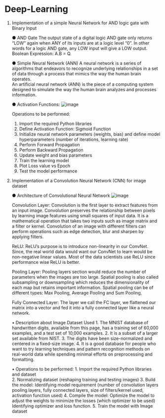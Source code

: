 # Deep-Learning

1. Implementation of a simple Neural Network for AND logic gate with Binary Input
   
    ●  AND Gate 
       The output state of a digital logic AND gate only returns “LOW” again when ANY of its inputs are at a logic level “0”. 
       In other words for a logic AND gate, any LOW input will give a LOW output. Boolean Expression: A.B = Q. 
  
  
    ● Simple Neural Network (ANN) 
      A neural network is a series of algorithms that endeavors to recognize underlying relationships in a set of data through a process that mimics the way the human brain       operates.    
      An artificial neural network (ANN) is the piece of a computing system designed to simulate the way the human brain analyzes and processes information. 
   
    ● Activation Functions:
    ![image](https://user-images.githubusercontent.com/55191928/146051765-1d2d5559-5da3-4e10-98ac-88880e07df6c.png)

  
  
    Operations to be performed: 
      1) Import the required Python libraries 
      2) Define Activation Function: Sigmoid Function 
      3) Initialize neural network parameters (weights, bias) and define model hyperparameters (number of iterations, learning rate) 
      4) Perform Forward Propagation 
      5) Perform Backward Propagation 
      6) Update weight and bias parameters 
      7) Train the learning model 
      8) Plot Loss value vs Epoch 
      9) Test the model performance


2. Implementation of a Convolution Neural Network (CNN) for image dataset

    ● Architecture of Convolutional Neural Network
    ![image](https://user-images.githubusercontent.com/55191928/146385214-c1af78b8-42ee-43a5-a25b-642feb03d784.png)

      Convolution Layer:
      Convolution is the first layer to extract features from an input image. Convolution preserves the relationship between pixels by learning image features using small    squares of input data. It is a mathematical operation that takes two inputs such as image matrix and a filter or kernel. Convolution of an image with different filters can perform operations such as edge detection, blur and sharpen by applying filters.

      ReLU:
      ReLU’s purpose is to introduce non-linearity in our ConvNet. Since, the real world data would want our ConvNet to learn would be non-negative linear values. Most of the data scientists use ReLU since performance wise ReLU is better.
      
      Pooling Layer:
      Pooling layers section would reduce the number of parameters when the images are too large. Spatial pooling is also called subsampling or downsampling which reduces the dimensionality of each map but retains important information. Spatial pooling can be of different types: Max Pooling, Average Pooling and Sum Pooling.

      Fully Connected Layer:
      The layer we call the FC layer, we flattened our matrix into a vector and fed it into a fully connected layer like a neural network.
      
      
     • Description about Image Dataset Used
         1. The MNIST database of handwritten digits, available from this page, has a training set of 60,000 examples, and a test set of 10,000 examples.
         2. It is a subset of a larger set available from NIST.
         3. The digits have been size-normalized and centered in a fixed-size image.
         4. It is a good database for people who want to try learning techniques and pattern recognition methods on real-world data while spending minimal efforts on preprocessing and formatting.

     • Operations to be performed:
         1. Import the required Python libraries and dataset <br>
         2. Normalizing dataset (reshaping training and testing images)
         3. Build the model: Identifying model requirement (number of convolution layers pooling layers, fully connected layers, size of filters/kernel used, activation function used)
         4. Compile the model: Optimize the model to adjust the weights to minimize the losses (which optimizer to be used) Identifying optimizer and loss function.
         5. Train the model with Image dataset
          
    
